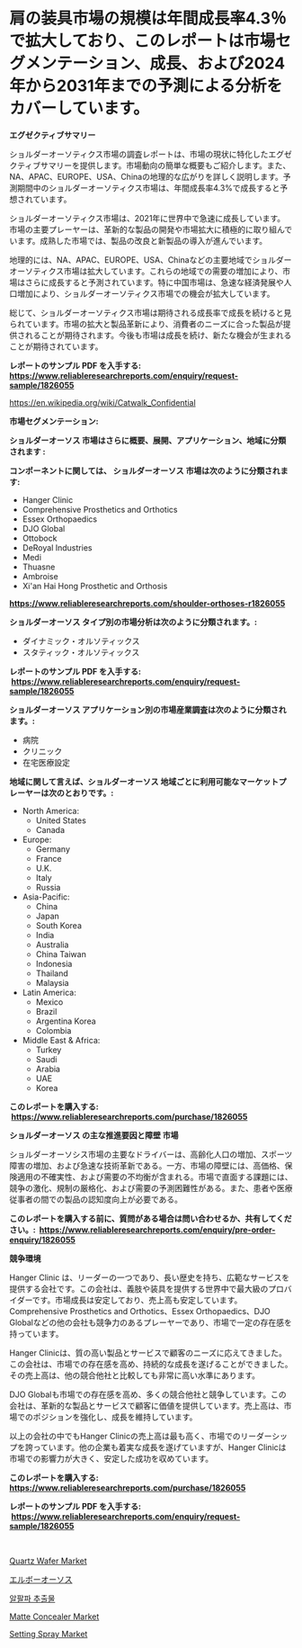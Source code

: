 <p><h1>肩の装具市場の規模は年間成長率4.3％で拡大しており、このレポートは市場セグメンテーション、成長、および2024年から2031年までの予測による分析をカバーしています。</h1></p><p><strong>エグゼクティブサマリー</strong></p>
<p><p>ショルダーオーソティクス市場の調査レポートは、市場の現状に特化したエグゼクティブサマリーを提供します。市場動向の簡単な概要もご紹介します。また、NA、APAC、EUROPE、USA、Chinaの地理的な広がりを詳しく説明します。予測期間中のショルダーオーソティクス市場は、年間成長率4.3%で成長すると予想されています。</p><p>ショルダーオーソティクス市場は、2021年に世界中で急速に成長しています。市場の主要プレーヤーは、革新的な製品の開発や市場拡大に積極的に取り組んでいます。成熟した市場では、製品の改良と新製品の導入が進んでいます。</p><p>地理的には、NA、APAC、EUROPE、USA、Chinaなどの主要地域でショルダーオーソティクス市場は拡大しています。これらの地域での需要の増加により、市場はさらに成長すると予測されています。特に中国市場は、急速な経済発展や人口増加により、ショルダーオーソティクス市場での機会が拡大しています。</p><p>総じて、ショルダーオーソティクス市場は期待される成長率で成長を続けると見られています。市場の拡大と製品革新により、消費者のニーズに合った製品が提供されることが期待されます。今後も市場は成長を続け、新たな機会が生まれることが期待されています。</p></p>
<p><strong>レポートのサンプル PDF を入手する: <a href="https://www.reliableresearchreports.com/enquiry/request-sample/1826055">https://www.reliableresearchreports.com/enquiry/request-sample/1826055</a></strong></p>
<p><a href="https://en.wikipedia.org/wiki/Catwalk_Confidential">https://en.wikipedia.org/wiki/Catwalk_Confidential</a></p>
<p><strong>市場セグメンテーション:</strong></p>
<p><strong> ショルダーオーソス 市場はさらに概要、展開、アプリケーション、地域に分類されます :</strong></p>
<p><strong>コンポーネントに関しては、 ショルダーオーソス 市場は次のように分類されます: &nbsp;</strong></p>
<p><ul><li>Hanger Clinic</li><li>Comprehensive Prosthetics and Orthotics</li><li>Essex Orthopaedics</li><li>DJO Global</li><li>Ottobock</li><li>DeRoyal Industries</li><li>Medi</li><li>Thuasne</li><li>Ambroise</li><li>Xi'an Hai Hong Prosthetic and Orthosis</li></ul></p>
<p><strong><a href="https://www.reliableresearchreports.com/shoulder-orthoses-r1826055">https://www.reliableresearchreports.com/shoulder-orthoses-r1826055</a></strong></p>
<p><strong> ショルダーオーソス タイプ別の市場分析は次のように分類されます。:</strong></p>
<p><ul><li>ダイナミック・オルソティックス</li><li>スタティック・オルソティックス</li></ul></p>
<p><strong>レポートのサンプル PDF を入手する: &nbsp;<a href="https://www.reliableresearchreports.com/enquiry/request-sample/1826055">https://www.reliableresearchreports.com/enquiry/request-sample/1826055</a></strong></p>
<p><strong> ショルダーオーソス アプリケーション別の市場産業調査は次のように分類されます。:</strong></p>
<p><ul><li>病院</li><li>クリニック</li><li>在宅医療設定</li></ul></p>
<p><strong>地域に関して言えば、ショルダーオーソス 地域ごとに利用可能なマーケットプレーヤーは次のとおりです。:</strong></p>
<p><ul>
    <li>
        North America:
        <ul>
            <li>United States</li>
            <li>Canada</li>
        </ul>
    </li>
    <li>
        Europe:
        <ul>
            <li>Germany</li>
            <li>France</li>
            <li>U.K.</li>
            <li>Italy</li>
            <li>Russia</li>
        </ul>
    </li>
    <li>
        Asia-Pacific:
        <ul>
            <li>China</li>
            <li>Japan</li>
            <li>South Korea</li>
            <li>India</li>
            <li>Australia</li>
            <li>China Taiwan</li>
            <li>Indonesia</li>
            <li>Thailand</li>
            <li>Malaysia</li>
        </ul>
    </li>
    <li>
        Latin America:
        <ul>
            <li>Mexico</li>
            <li>Brazil</li>
            <li>Argentina Korea</li>
            <li>Colombia</li>
        </ul>
    </li>
    <li>
        Middle East & Africa:
        <ul>
            <li>Turkey</li>
            <li>Saudi</li>
            <li>Arabia</li>
            <li>UAE</li>
            <li>Korea</li>
        </ul>
    </li>
    </ul></p>
<p><strong>このレポートを購入する: &nbsp;<a href="https://www.reliableresearchreports.com/purchase/1826055">https://www.reliableresearchreports.com/purchase/1826055</a></strong></p>
<p><strong>ショルダーオーソス の主な推進要因と障壁 市場</strong></p>
<p><p>ショルダーオーソシス市場の主要なドライバーは、高齢化人口の増加、スポーツ障害の増加、および急速な技術革新である。一方、市場の障壁には、高価格、保険適用の不確実性、および需要の不均衡が含まれる。市場で直面する課題には、競争の激化、規制の厳格化、および需要の予測困難性がある。また、患者や医療従事者の間での製品の認知度向上が必要である。</p></p>
<p><strong>このレポートを購入する前に、質問がある場合は問い合わせるか、共有してください。:&nbsp; <a href="https://www.reliableresearchreports.com/enquiry/pre-order-enquiry/1826055">https://www.reliableresearchreports.com/enquiry/pre-order-enquiry/1826055</a></strong></p>
<p><strong>競争環境</strong></p>
<p><p>Hanger Clinic は、リーダーの一つであり、長い歴史を持ち、広範なサービスを提供する会社です。この会社は、義肢や装具を提供する世界中で最大級のプロバイダーです。市場成長は安定しており、売上高も安定しています。 Comprehensive Prosthetics and Orthotics、Essex Orthopaedics、DJO Globalなどの他の会社も競争力のあるプレーヤーであり、市場で一定の存在感を持っています。</p><p>Hanger Clinicは、質の高い製品とサービスで顧客のニーズに応えてきました。この会社は、市場での存在感を高め、持続的な成長を遂げることができました。その売上高は、他の競合他社と比較しても非常に高い水準にあります。</p><p>DJO Globalも市場での存在感を高め、多くの競合他社と競争しています。この会社は、革新的な製品とサービスで顧客に価値を提供しています。売上高は、市場でのポジションを強化し、成長を維持しています。</p><p>以上の会社の中でもHanger Clinicの売上高は最も高く、市場でのリーダーシップを誇っています。他の企業も着実な成長を遂げていますが、Hanger Clinicは市場での影響力が大きく、安定した成功を収めています。</p></p>
<p><strong>このレポートを購入する: &nbsp; <a href="https://www.reliableresearchreports.com/purchase/1826055">https://www.reliableresearchreports.com/purchase/1826055</a></strong></p>
<p><strong>レポートのサンプル PDF を入手する: &nbsp;<a href="https://www.reliableresearchreports.com/enquiry/request-sample/1826055">https://www.reliableresearchreports.com/enquiry/request-sample/1826055</a></strong><strong></strong></p>
<p>&nbsp;</p>
<p><p><a href="https://medium.com/@elizbethsmithb208/deep-dive-into-the-quartz-wafer-market-itstrends-market-segmentation-and-competitive-analysis-cd8650b41f6b">Quartz Wafer Market</a></p><p><a href="https://github.com/RandallRunte2023/Market-Research-Report-List-2/blob/main/246345731785.md">エルボーオーソス</a></p><p><a href="https://github.com/shampaakter36/Market-Research-Report-List-2/blob/main/710142941443.md">알팔파 추출물</a></p><p><a href="https://github.com/xvyfpyhu18/Market-Research-Report-List-1/blob/main/matte-concealer-market.md">Matte Concealer Market</a></p><p><a href="https://github.com/YashRP12/Market-Research-Report-List-5/blob/main/setting-spray-market.md">Setting Spray Market</a></p></p>